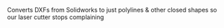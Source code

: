 Converts DXFs from Solidworks to just polylines & other closed shapes so our laser cutter stops complaining